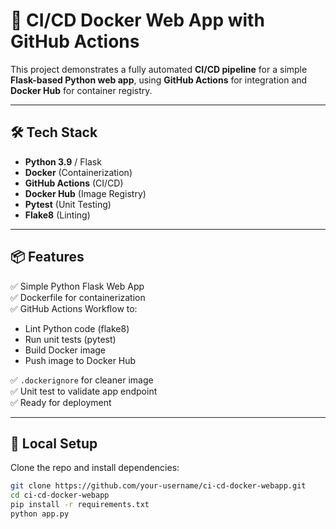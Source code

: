 # 🚀 CI/CD Docker Web App with GitHub Actions

This project demonstrates a fully automated **CI/CD pipeline** for a simple **Flask-based Python web app**, using **GitHub Actions** for integration and **Docker Hub** for container registry.

---

## 🛠️ Tech Stack

- **Python 3.9** / Flask
- **Docker** (Containerization)
- **GitHub Actions** (CI/CD)
- **Docker Hub** (Image Registry)
- **Pytest** (Unit Testing)
- **Flake8** (Linting)

---

## 📦 Features

✅ Simple Python Flask Web App  
✅ Dockerfile for containerization  
✅ GitHub Actions Workflow to:
- Lint Python code (flake8)
- Run unit tests (pytest)
- Build Docker image
- Push image to Docker Hub

✅ `.dockerignore` for cleaner image  
✅ Unit test to validate app endpoint  
✅ Ready for deployment

---

## 🚀 Local Setup

Clone the repo and install dependencies:

```bash
git clone https://github.com/your-username/ci-cd-docker-webapp.git
cd ci-cd-docker-webapp
pip install -r requirements.txt
python app.py
